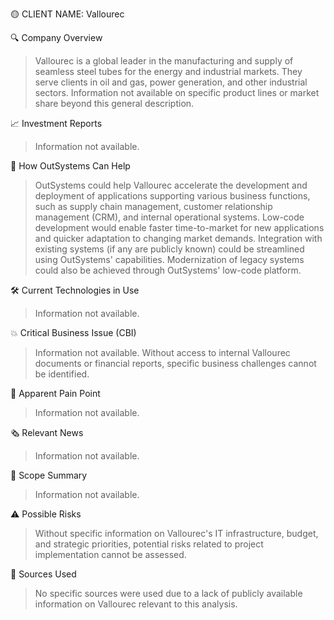 🟡 CLIENT NAME: Vallourec

🔍 Company Overview  
> Vallourec is a global leader in the manufacturing and supply of seamless steel tubes for the energy and industrial markets.  They serve clients in oil and gas, power generation, and other industrial sectors.  Information not available on specific product lines or market share beyond this general description.

📈 Investment Reports  
> Information not available.

🧩 How OutSystems Can Help  
> OutSystems could help Vallourec accelerate the development and deployment of applications supporting various business functions, such as supply chain management, customer relationship management (CRM), and internal operational systems.  Low-code development would enable faster time-to-market for new applications and quicker adaptation to changing market demands.  Integration with existing systems (if any are publicly known) could be streamlined using OutSystems' capabilities.  Modernization of legacy systems could also be achieved through OutSystems' low-code platform.

🛠️ Current Technologies in Use  
> Information not available.

💥 Critical Business Issue (CBI)  
> Information not available.  Without access to internal Vallourec documents or financial reports, specific business challenges cannot be identified.

🚨 Apparent Pain Point  
> Information not available.

🗞️ Relevant News  
> Information not available.

📌 Scope Summary  
> Information not available.

⚠️ Possible Risks  
> Without specific information on Vallourec's IT infrastructure, budget, and strategic priorities, potential risks related to project implementation cannot be assessed.

📂 Sources Used  
> No specific sources were used due to a lack of publicly available information on Vallourec relevant to this analysis.
